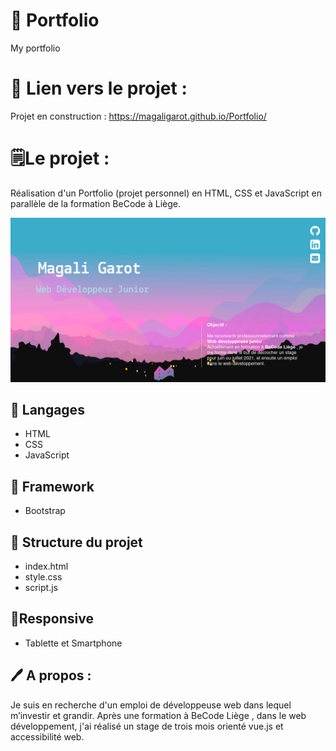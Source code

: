 # 💼 Portfolio
My portfolio

# 🔗 Lien vers le projet : 
Projet en construction :
https://magaligarot.github.io/Portfolio/

# 🗒Le projet :

Réalisation d'un Portfolio (projet personnel) en HTML, CSS et JavaScript en parallèle de la formation BeCode à Liège.

![<Visuel>](/Images/visuel.png)

## 🔧 Langages
* HTML
* CSS
* JavaScript

## 📙 Framework
* Bootstrap 

## 📁 Structure du projet
* index.html
* style.css
* script.js

## 📱Responsive

* Tablette et Smartphone


## 🖊 A propos :

Je suis en recherche d'un emploi de développeuse web dans lequel m’investir et grandir.
Après une formation à BeCode Liège , dans le web développement, j'ai réalisé un stage de trois mois orienté vue.js et accessibilité web.


